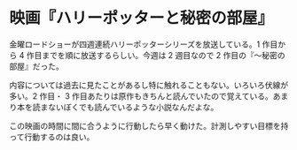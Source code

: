 # 映画『ハリーポッターと秘密の部屋』

金曜ロードショーが四週連続ハリーポッターシリーズを放送している。1 作目から 4 作目までを順に放送するらしい。今週は 2 週目なので 2 作目の『〜秘密の部屋』だった。

内容については過去に見たことがあるし特に触れることもない。いろいろ伏線が多い。2 作目・ 3 作目あたりは原作もきちんと読んでいたので覚えている。あまり本を読まないぼくでも読んでいるような小説なんだよな。

この映画の時間に間に合うように行動したら早く動けた。計測しやすい目標を持って行動するのは良い。
